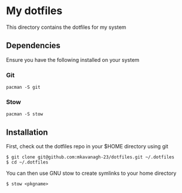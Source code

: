 # My dotfiles

This directory contains the dotfiles for my system

## Dependencies

Ensure you have the following installed on your system

### Git

```
pacman -S git
```

### Stow

```
pacman -S stow
```

## Installation

First, check out the dotfiles repo in your $HOME directory using git

```
$ git clone git@github.com:mkavanagh-23/dotfiles.git ~/.dotfiles
$ cd ~/.dotfiles
```

You can then use GNU stow to create symlinks to your home directory

```
$ stow <pkgname>
```
